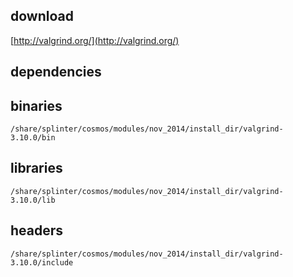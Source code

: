## download

[http://valgrind.org/](http://valgrind.org/)

## dependencies

## binaries

	/share/splinter/cosmos/modules/nov_2014/install_dir/valgrind-3.10.0/bin

## libraries

	/share/splinter/cosmos/modules/nov_2014/install_dir/valgrind-3.10.0/lib

## headers

	/share/splinter/cosmos/modules/nov_2014/install_dir/valgrind-3.10.0/include

